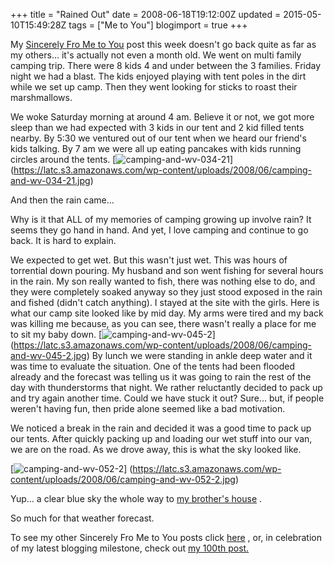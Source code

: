 +++
title = "Rained Out"
date = 2008-06-18T19:12:00Z
updated = 2015-05-10T15:49:28Z
tags = ["Me to You"]
blogimport = true 
+++

My [Sincerely Fro Me to You](http://weareTHATfamily.com) post this week doesn't go back quite as far as my others... it's actually not even a month old.  We went on multi family camping trip.  There were 8 kids 4 and under between the 3 families.  Friday night we had a blast.  The kids enjoyed playing with tent poles in the dirt while we set up camp.  Then they went looking for sticks to roast their marshmallows.  

We woke Saturday morning at around 4 am.  Believe it or not, we got more sleep than we had expected with 3 kids in our tent and 2 kid filled tents nearby.  By 5:30 we ventured out of our tent when we heard our friend's kids talking.  By 7 am we were all up eating pancakes with kids running circles around the tents. [![camping-and-wv-034-21](https://latc.s3.amazonaws.com/wp-content/uploads/2008/06/camping-and-wv-034-21-300x224.jpg "camping-and-wv-034-21")] (https://latc.s3.amazonaws.com/wp-content/uploads/2008/06/camping-and-wv-034-21.jpg)  

And then the rain came...  

Why is it that ALL of my memories of camping growing up involve rain?  It seems they go hand in hand.  And yet, I love camping and continue to go back.  It is hard to explain.  

We expected to get wet.  But this wasn't just wet.  This was hours of torrential down pouring. My husband and son went fishing for several hours in the rain.  My son really wanted to fish, there was nothing else to do, and they were completely soaked anyway so they just stood exposed in the rain and fished (didn't catch anything).   I stayed at the site with the girls. Here is what our camp site looked like by mid day.   My arms were tired and my back was killing me because, as you can see, there wasn't really a place for me to sit my baby down.   [![camping-and-wv-045-2](https://latc.s3.amazonaws.com/wp-content/uploads/2008/06/camping-and-wv-045-2-300x196.jpg "camping-and-wv-045-2")] (https://latc.s3.amazonaws.com/wp-content/uploads/2008/06/camping-and-wv-045-2.jpg) By lunch we were standing in ankle deep water and it was time to evaluate the situation. One of the tents had been flooded already and the forecast was telling us it was going to rain the rest of the day with thunderstorms that night.  We rather reluctantly decided to pack up and try again another time.  Could we have stuck it out?  Sure... but, if people weren't having fun, then pride alone seemed like a bad motivation.  

We noticed a break in the rain and decided it was a good time to pack up our tents.  After quickly packing up and loading our wet stuff into our van, we are on the road.  As we drove away, this is what the sky looked like.  

[![camping-and-wv-052-2](https://latc.s3.amazonaws.com/wp-content/uploads/2008/06/camping-and-wv-052-2-300x224.jpg "camping-and-wv-052-2")] (https://latc.s3.amazonaws.com/wp-content/uploads/2008/06/camping-and-wv-052-2.jpg)

Yup... a clear blue sky the whole way to [my brother's house](http://mutheringheights.blogspot.com/2008/06/traveling-circus-comes-to-town.html) .

So much for that weather forecast.

To see my other Sincerely Fro Me to You posts click [here](http://wearethatfamily.com) , or, in celebration of my latest blogging milestone, check out [my 100th post.](http://lifeatthecircus.com/2008/06/17/my-100th-post/)
